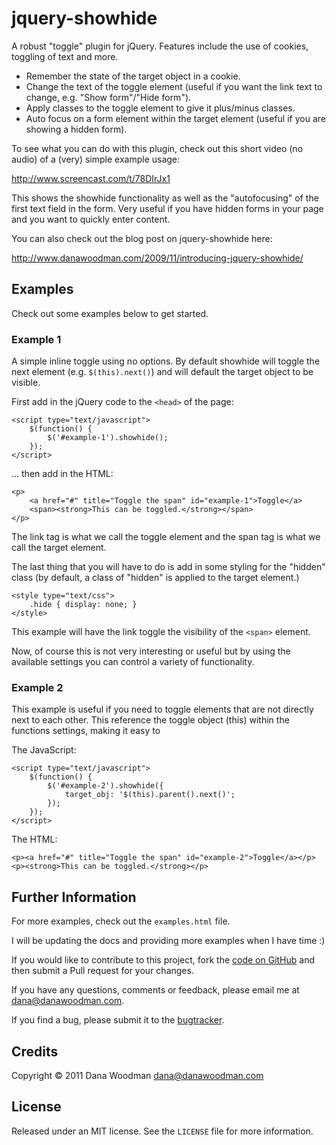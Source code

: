 # jquery-showhide

A robust "toggle" plugin for jQuery. Features include the use of cookies, toggling of text and more.

- Remember the state of the target object in a cookie.
- Change the text of the toggle element (useful if you want the link text to change, e.g. "Show form"/"Hide form").
- Apply classes to the toggle element to give it plus/minus classes.
- Auto focus on a form element within the target element (useful if you are showing a hidden form). 

To see what you can do with this plugin, check out this short video (no audio) of a (very) simple example usage:

<http://www.screencast.com/t/78DIrJx1>

This shows the showhide functionality as well as the "autofocusing" of the first text field in the form. Very useful if you have hidden forms in your page and you want to quickly enter content.

You can also check out the blog post on jquery-showhide here:

<http://www.danawoodman.com/2009/11/introducing-jquery-showhide/>

## Examples

Check out some examples below to get started.

### Example 1

A simple inline toggle using no options. By default showhide will toggle the next element (e.g. `$(this).next()`) and will default the target object to be visible.

First add in the jQuery code to the `<head>` of the page:

    <script type="text/javascript">
        $(function() {
            $('#example-1').showhide();
        });
    </script>

... then add in the HTML:

    <p>
        <a href="#" title="Toggle the span" id="example-1">Toggle</a>
        <span><strong>This can be toggled.</strong></span>
    </p>

The link tag is what we call the toggle element and the span tag is what we call the target element.

The last thing that you will have to do is add in some styling for the "hidden" class (by default, a class of "hidden" is applied to the target element.)

    <style type="text/css">
        .hide { display: none; }
    </style>

This example will have the link toggle the visibility of the `<span>` element.

Now, of course this is not very interesting or useful but by using the available settings you can control a variety of functionality.

### Example 2

This example is useful if you need to toggle elements that are not directly next to each other. This reference the toggle object (this) within the functions settings, making it easy to

The JavaScript:

    <script type="text/javascript">
        $(function() {
            $('#example-2').showhide({
                target_obj: '$(this).parent().next()';
            });
        });
    </script>

The HTML:

    <p><a href="#" title="Toggle the span" id="example-2">Toggle</a></p>
    <p><strong>This can be toggled.</strong></p>

## Further Information

For more examples, check out the `examples.html` file.

I will be updating the docs and providing more examples when I have time :)

If you would like to contribute to this project, fork the [code on GitHub](https://github.com/danawoodman/jquery-showhide) and then submit a Pull request for your changes.

If you have any questions, comments or feedback, please email me at <dana@danawoodman.com>.

If you find a bug, please submit it to the [bugtracker](https://github.com/danawoodman/jquery-showhide/issues).


## Credits

Copyright &copy; 2011 Dana Woodman <dana@danawoodman.com>


## License

Released under an MIT license. See the `LICENSE` file for more information.
